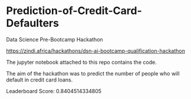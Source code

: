 # Prediction-of-Credit-Card-Defaulters

Data Science Pre-Bootcamp Hackathon

https://zindi.africa/hackathons/dsn-ai-bootcamp-qualification-hackathon

The jupyter notebook attached to this repo contains
 the code.
 
 The aim of the hackathon was to predict the number of people who will
  default in credit card loans.

Leaderboard Score: 0.8404514334805
